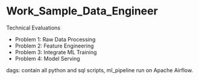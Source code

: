 # Work_Sample_Data_Engineer
Technical Evaluations

- Problem 1: Raw Data Processing
- Problem 2: Feature Engineering
- Problem 3: Integrate ML Training
- Problem 4: Model Serving


dags: contain all python and sql scripts, ml_pipeline run on Apache Airflow.

